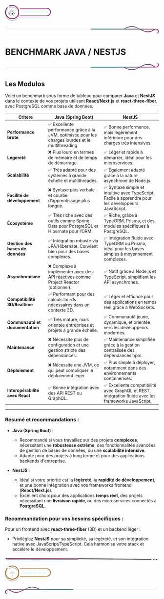  <a href="../README.md">
  <img src="../assets/button/home_page.png" alt="Home page" style="width: 150px; height: auto;">
</a>

![border](../assets/line/border_deco_rt.png)

# BENCHMARK JAVA / NESTJS

![border](../assets/line/border_deco_rb.png)

## Les Modulos

Voici un benchmark sous forme de tableau pour comparer **Java** et **NestJS** dans le contexte de vos projets utilisant **React/Next.js** et **react-three-fiber**, avec PostgreSQL comme base de données.

| **Critère**                      | **Java (Spring Boot)**                                                                             | **NestJS**                                                                                           |
| -------------------------------- | -------------------------------------------------------------------------------------------------- | ---------------------------------------------------------------------------------------------------- |
| **Performance brute**            | ✅ Excellente performance grâce à la JVM, optimisée pour les charges lourdes et le multithreading. | ✅ Bonne performance, mais légèrement inférieure pour des charges très intensives.                   |
| **Légèreté**                     | ❌ Plus lourd en termes de mémoire et de temps de démarrage.                                       | ✅ Léger et rapide à démarrer, idéal pour les microservices.                                         |
| **Scalabilité**                  | ✅ Très adapté pour des systèmes à grande échelle et multithreadés.                                | ✅ Également adapté grâce à la nature asynchrone de Node.js.                                         |
| **Facilité de développement**    | ❌ Syntaxe plus verbale et courbe d’apprentissage plus longue.                                     | ✅ Syntaxe simple et intuitive avec TypeScript. Facile à apprendre pour les développeurs JavaScript. |
| **Écosystème**                   | ✅ Très riche avec des outils comme Spring Data pour PostgreSQL et Hibernate pour l’ORM.           | ✅ Riche, grâce à TypeORM, Prisma, et des modules spécifiques à PostgreSQL.                          |
| **Gestion des bases de données** | ✅ Intégration robuste via JPA/Hibernate. Convient bien pour des bases complexes.                  | ✅ Intégration fluide avec TypeORM ou Prisma, idéal pour les bases simples à moyennement complexes.  |
| **Asynchronisme**                | ❌ Complexe à implémenter avec des API réactives comme Project Reactor (optionnel).                | ✅ Natif grâce à Node.js et TypeScript, simplifiant les API asynchrones.                             |
| **Compatibilité 3D/Realtime**    | ✅ Performant pour des calculs lourds nécessaires dans un contexte 3D.                             | ✅ Léger et efficace pour des applications en temps réel grâce à WebSockets.                         |
| **Communauté et documentation**  | ✅ Très mature, mais orientée entreprises et projets à grande échelle.                             | ✅ Communauté jeune, dynamique, et orientée vers les développeurs modernes.                          |
| **Maintenance**                  | ❌ Nécessite plus de configuration et une gestion stricte des dépendances.                         | ✅ Maintenance simplifiée grâce à la gestion centralisée des dépendances npm.                        |
| **Déploiement**                  | ❌ Nécessite une JVM, ce qui peut compliquer le déploiement léger.                                 | ✅ Plus simple à déployer, notamment dans des environnements containerisés.                          |
| **Interopérabilité avec React**  | ✅ Bonne intégration avec des API REST ou GraphQL.                                                 | ✅ Excellente compatibilité avec GraphQL et REST, intégration fluide avec les frameworks JavaScript. |

---

### **Résumé et recommandations :**

- **Java (Spring Boot)** :

  - Recommandé si vous travaillez sur des projets **complexes**, nécessitant une **robustesse extrême**, des fonctionnalités avancées de gestion de bases de données, ou une **scalabilité intensive**.
  - Adapté pour des projets à long terme et pour des applications backends d'entreprise.

- **NestJS** :
  - Idéal si votre priorité est la **légèreté**, la **rapidité de développement**, et une bonne intégration avec vos frameworks frontend (**React/Next.js**).
  - Excellent choix pour des applications **temps réel**, des projets nécessitant une **livraison rapide**, ou des microservices connectés à **PostgreSQL**.

### **Recommandation pour vos besoins spécifiques :**

Pour un frontend avec **react-three-fiber** (3D) et un backend léger :

- Privilégiez **NestJS** pour sa simplicité, sa légèreté, et son intégration native avec JavaScript/TypeScript. Cela harmonise votre stack et accélère le développement.

![border](../assets/line/line-pink-point_l.png)

<a href="#sommaire">
  <img src="../assets/button/back_to_top.png" alt="Back to top" style="width: 150px; height: auto;">
</a>

![border](../assets/line/border_deco_l.png)
